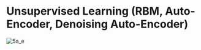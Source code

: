 # Unsupervised Learning (RBM, Auto-Encoder, Denoising Auto-Encoder)

![5a_e](https://cloud.githubusercontent.com/assets/5204400/19833674/aa502ad2-9e18-11e6-8c8e-27d0754244d7.jpg)
